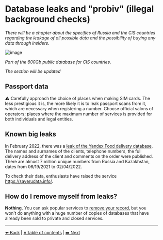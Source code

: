# Database leaks and "probiv" (illegal background checks) 

*There will be a chapter about the specifics of Russia and the CIS countries regarding the leakage of all possible data and the possibility of buying any data through insiders.*

![image](https://user-images.githubusercontent.com/31013580/148645741-47de48bc-af8c-45db-bf1c-3e7004f4ff95.png)

*Part of the 600Gb public database for CIS countries.*

*The section will be updated*

## Passport data

⚠️ Carefully approach the choice of places when making SIM cards. The less prestigious it is, the more likely it is to leak passport scans from it, which are necessary when registering a number. Choose official salons of operators; places where the maximum number of services is provided for both individuals and legal entities.

## Known big leaks

In February 2022, there was a [leak of the Yandex.Food delivery database](https://habr.com/ru/news/t/654039/).
The names and surnames of the clients, telephone numbers,
the full delivery address of the client and comments on the order were published.
There are almost 7 million unique numbers from Russia and Kazakhstan, dates from 06/19/2021 to 02/04/2022.

To check their data, enthusiasts have raised the service https://saverudata.info/.

## How do I remove myself from leaks?

**Nothing.** You can ask popular services to [remove your record](./deleteme.md#delete-information-about-leaks),
but you won't do anything with a huge number of copies of databases that have already been sold to private and closed services.

---

[⬅️ Back](./password.md) | [⏫ Table of contents](../README.md) | [➡️ Next](./breach-detection.md)
